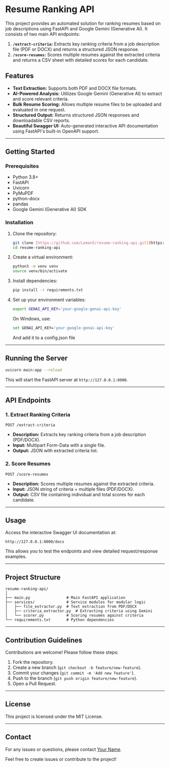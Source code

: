 # Resume Ranking API

This project provides an automated solution for ranking resumes based on job descriptions using FastAPI and Google Gemini (Generative AI). It consists of two main API endpoints:

1. **`/extract-criteria`:** Extracts key ranking criteria from a job description file (PDF or DOCX) and returns a structured JSON response.
2. **`/score-resumes`:** Scores multiple resumes against the extracted criteria and returns a CSV sheet with detailed scores for each candidate.

## Features
- **Text Extraction:** Supports both PDF and DOCX file formats.
- **AI-Powered Analysis:** Utilizes Google Gemini (Generative AI) to extract and score relevant criteria.
- **Bulk Resume Scoring:** Allows multiple resume files to be uploaded and evaluated in one request.
- **Structured Output:** Returns structured JSON responses and downloadable CSV reports.
- **Beautiful Swagger UI:** Auto-generated interactive API documentation using FastAPI's built-in OpenAPI support.

---

## Getting Started
### Prerequisites
- Python 3.8+
- FastAPI
- Uvicorn
- PyMuPDF
- python-docx
- pandas
- Google Gemini (Generative AI) SDK

### Installation
1. Clone the repository:
    ```sh
    git clone [https://github.com/Leman5/resume-ranking-api.git](https://github.com/Leman5/Resume-Ranking-API.git)
    cd resume-ranking-api
    ```

2. Create a virtual environment:
    ```sh
    python3 -m venv venv
    source venv/bin/activate  
    ```

3. Install dependencies:
    ```sh
    pip install -r requirements.txt
    ```

4. Set up your environment variables:
    ```sh
    export GENAI_API_KEY='your-google-genai-api-key'
    ```
    On Windows, use:
    ```sh
    set GENAI_API_KEY='your-google-genai-api-key'
    ```

    And add it to a config.json file

---

## Running the Server
```sh
uvicorn main:app --reload
```
This will start the FastAPI server at `http://127.0.0.1:8000`.

---

## API Endpoints
### 1. Extract Ranking Criteria
```
POST /extract-criteria
```
- **Description:** Extracts key ranking criteria from a job description (PDF/DOCX).
- **Input:** Multipart Form-Data with a single file.
- **Output:** JSON with extracted criteria list.

### 2. Score Resumes
```
POST /score-resumes
```
- **Description:** Scores multiple resumes against the extracted criteria.
- **Input:** JSON string of criteria + multiple files (PDF/DOCX).
- **Output:** CSV file containing individual and total scores for each candidate.

---

## Usage
Access the interactive Swagger UI documentation at:
```
http://127.0.0.1:8000/docs
```
This allows you to test the endpoints and view detailed request/response examples.

---

## Project Structure
```
resume-ranking-api/
│
├── main.py                # Main FastAPI application
├── services/              # Service modules for modular logic
│   ├── file_extractor.py  # Text extraction from PDF/DOCX
│   ├── criteria_extractor.py  # Extracting criteria using Gemini
│   └── scorer.py          # Scoring resumes against criteria
└── requirements.txt       # Python dependencies
```

---

## Contribution Guidelines
Contributions are welcome! Please follow these steps:
1. Fork the repository.
2. Create a new branch (`git checkout -b feature/new-feature`).
3. Commit your changes (`git commit -m 'Add new feature'`).
4. Push to the branch (`git push origin feature/new-feature`).
5. Open a Pull Request.

---

## License
This project is licensed under the MIT License.

---

## Contact
For any issues or questions, please contact [Your Name](mailto:your.email@example.com).

Feel free to create issues or contribute to the project!
